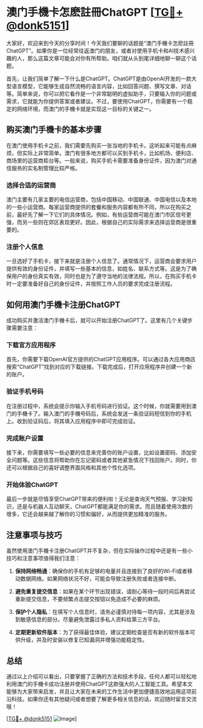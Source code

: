 # 澳门手機卡怎麽註冊ChatGPT [[TG💪+ @donk5151](https://t.me/s/donk5151)]

大家好，欢迎来到今天的分享时间！今天我们要聊的话题是“澳门手機卡怎麽註冊ChatGPT”。如果你是一位经常往返澳门的朋友，或者对使用手机卡和AI技术感兴趣的人，那么这篇文章可能会对你有所帮助。咱们就从头到尾详细地聊一聊这个话题。

首先，让我们简单了解一下什么是ChatGPT。ChatGPT是由OpenAI开发的一款大型语言模型，它能够生成自然流畅的语言内容，比如回答问题、撰写文章、对话等。简单来说，你可以把它看作是一个非常聪明的虚拟助手，只要输入你的问题或需求，它就能为你提供答案或者建议。不过，要使用ChatGPT，你需要有一个稳定的网络环境，而澳门的手機卡就是实现这一目标的关键之一。

## 购买澳门手機卡的基本步骤

在澳门使用手机卡之前，我们需要先购买一张当地的手机卡。这听起来可能有点麻烦，但实际上非常简单。澳门有很多地方都可以买到手机卡，比如机场、便利店、商场里的运营商柜台等。一般来说，购买手机卡需要准备身份证件，因为澳门对通信服务的实名制管理比较严格。

### 选择合适的运营商

澳门主要有几家主要的电信运营商，包括中国移动、中国联通、中国电信以及本地的一些小运营商。每家运营商提供的套餐和服务内容都有所不同，所以在购买之前，最好先了解一下它们的具体情况。例如，有些运营商可能在澳门市区信号更强，而另一些则在郊区表现更好。因此，根据自己的实际需求来选择运营商是很重要的。

### 注册个人信息

一旦选好了手机卡，接下来就是注册个人信息了。通常情况下，运营商会要求用户提供有效的身份证件，并填写一些基本的信息，如姓名、联系方式等。这是为了确保用户的身份真实有效，同时也是为了遵守当地的法律法规。所以，在购买手机卡时一定要准备好自己的身份证件，并按照工作人员的要求完成注册流程。

## 如何用澳门手機卡注册ChatGPT

成功购买并激活澳门手機卡后，就可以开始注册ChatGPT了。这里有几个关键步骤需要注意：

### 下载官方应用程序

首先，你需要下载OpenAI官方提供的ChatGPT应用程序。可以通过各大应用商店搜索“ChatGPT”找到对应的下载链接。下载完成后，打开应用程序并创建一个新的账户。

### 验证手机号码

在注册过程中，系统会提示你输入手机号码进行验证。这个时候，你就需要用到澳门的手機卡了。输入澳门的手機号码后，系统会发送一条验证码短信到你的手机上。收到验证码后，将其填入应用程序中即可完成验证。

### 完成账户设置

接下来，你需要填写一些必要的信息来完善你的账户设置，比如设置密码、添加安全问题等。这些信息将帮助你在忘记密码或者其他紧急情况下找回账户。同时，你还可以根据自己的喜好调整界面风格和其他个性化选项。

### 开始体验ChatGPT

最后一步就是尽情享受ChatGPT带来的便利啦！无论是查询天气预报、学习新知识，还是与机器人互动聊天，ChatGPT都能满足你的需求。而且随着使用次数的增多，它还会越来越了解你的习惯和偏好，从而提供更加精准的服务。

## 注意事项与技巧

虽然使用澳门手機卡注册ChatGPT并不复杂，但在实际操作过程中还是有一些小技巧和注意事项值得我们注意：

1. **保持网络畅通**：确保你的手机有足够的电量并且连接到了良好的Wi-Fi或者移动数据网络。如果网络状况不好，可能会导致注册失败或者连接中断。
   
2. **避免重复提交信息**：如果在某个环节出现错误，请耐心等待一段时间后再尝试重新提交信息，不要频繁点击提交按钮以免造成不必要的麻烦。

3. **保护个人隐私**：在填写个人信息时，请务必谨慎对待每一项内容，尤其是涉及到敏感信息的部分。尽量避免泄露过多私人资料给第三方平台。

4. **定期更新软件版本**：为了获得最佳体验，建议定期检查是否有新的软件版本可供升级，并及时安装以修复已知漏洞并增强功能稳定性。

## 总结

通过以上介绍可以看出，只要掌握了正确的方法和技术手段，任何人都可以轻松地利用澳门的手機卡成功注册并使用ChatGPT这款强大的人工智能工具。希望本文能够为大家带来启发，并且让大家在未来的工作生活中更加便捷高效地运用这项前沿科技。如果你还有其他疑问或者想要了解更多相关信息的话，欢迎随时留言交流哦！

[[TG💪+ @donk5151](https://t.me/s/donk5151) ![Image](https://i.postimg.cc/rwNCRYN7/Snipaste-2025-04-30-17-27-05.png)]